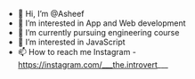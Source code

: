 - 👋 Hi, I’m @Asheef
- 👀 I’m interested in App and Web development
- 🌱 I’m currently pursuing engineering course 
- 💞️ I’m interested in JavaScript
- 📫 How to reach me Instagram - https://instagram.com/___the.introvert___

<!---
Asheef/Asheef is a ✨ special ✨ repository because its `README.md` (this file) appears on your GitHub profile.
You can click the Preview link to take a look at your changes.
--->
